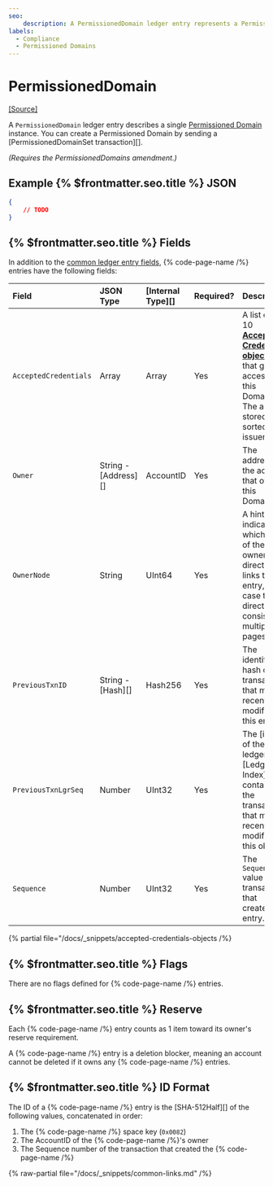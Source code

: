 ```yaml
---
seo:
    description: A PermissionedDomain ledger entry represents a Permissioned Domain, which is used to limit access to other features.
labels:
  - Compliance
  - Permissioned Domains
---
```

# PermissionedDomain
[[Source]](https://github.com/XRPLF/rippled/blob/3d02580c0944ea5a878b8824d0e6d45714a4ceb4/include/xrpl/protocol/detail/ledger_entries.macro#L451-L461 "Source")

A `PermissionedDomain` ledger entry describes a single [Permissioned Domain](./index.md) instance. You can create a Permissioned Domain by sending a [PermissionedDomainSet transaction][].

_(Requires the PermissionedDomains amendment.)_

## Example {% $frontmatter.seo.title %} JSON

```json
{
    // TODO
}
```

## {% $frontmatter.seo.title %} Fields

In addition to the [common ledger entry fields](https://xrpl.org/docs/references/protocol/ledger-data/common-fields), {% code-page-name /%} entries have the following fields:

| Field                 | JSON Type            | [Internal Type][] | Required? | Description  |
|:----------------------|:----------|:------------------|:----------|--------------|
| `AcceptedCredentials` | Array                | Array             | Yes       | A list of 1 to 10 [**Accepted Credentials objects**](#accepted-credentials-objects) that grant access to this Domain. The array is stored sorted by issuer. |
| `Owner`               | String - [Address][] | AccountID         | Yes       | The address of the account that owns this Domain. |
| `OwnerNode`           | String               | UInt64            | Yes       | A hint indicating which page of the owner directory links to this entry, in case the directory consists of multiple pages. |
| `PreviousTxnID`       | String - [Hash][]    | Hash256           | Yes       | The identifying hash of the transaction that most recently modified this entry. |
| `PreviousTxnLgrSeq`   | Number               | UInt32            | Yes       | The [index of the ledger][Ledger Index] that contains the transaction that most recently modified this object. |
| `Sequence`            | Number               | UInt32            | Yes       | The `Sequence` value of the transaction that created this entry. |

{% partial file="/docs/_snippets/accepted-credentials-objects /%}


## {% $frontmatter.seo.title %} Flags

There are no flags defined for {% code-page-name /%} entries.


## {% $frontmatter.seo.title %} Reserve

Each {% code-page-name /%} entry counts as 1 item toward its owner's reserve requirement.

A {% code-page-name /%} entry is a deletion blocker, meaning an account cannot be deleted if it owns any {% code-page-name /%} entries.


## {% $frontmatter.seo.title %} ID Format

The ID of a {% code-page-name /%} entry is the [SHA-512Half][] of the following values, concatenated in order:

1. The {% code-page-name /%} space key (`0x0082`)
0. The AccountID of the {% code-page-name /%}'s owner
0. The Sequence number of the transaction that created the {% code-page-name /%}


{% raw-partial file="/docs/_snippets/common-links.md" /%}
